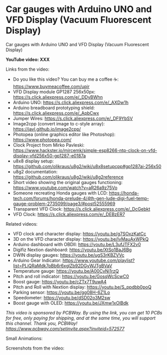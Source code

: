 # Car gauges with Arduino UNO and VFD Display (Vacuum Fluorescent Display)
Car gauges with Arduino UNO and VFD Display (Vacuum Fluorescent Display)

**YouTube video: XXX**

Links from the video:
- Do you like this video? You can buy me a coffee ☕: https://www.buymeacoffee.com/upir
- VFD Display module GP1287 256x50px: https://s.click.aliexpress.com/e/_DDyBWhn
- Arduino UNO: https://s.click.aliexpress.com/e/_AXDw1h
- Arduino breadboard prototyping shield: https://s.click.aliexpress.com/e/_ApbCwx
- Jumper Wires: https://s.click.aliexpress.com/e/_DF9YbSV
- Image2cpp (convert image to c-style array): https://javl.github.io/image2cpp/
- Photopea (online graphics editor like Photoshop): https://www.photopea.com/
- Clock Project from Mirko Pavleski: https://www.hackster.io/mircemk/simple-esp8266-ntp-clock-on-vfd-display-vfd256x50-gp1287-e0187a
- u8x8 display setup: https://github.com/olikraus/u8g2/wiki/u8x8setupcpp#gp1287ai-256x50
- u8g2 documentation: https://github.com/olikraus/u8g2/wiki/u8g2reference
- Short video showing the original gauges functioning: https://www.youtube.com/watch?v=aR26a9z75Vo
- Someone recreating Honda gauges with LCD: https://honda-tech.com/forums/honda-prelude-4/4th-gen-lude-digi-fuel-temp-gauge-problem-2735099/page3/#post52555969
- Transparent VFD Clock: https://s.click.aliexpress.com/e/_DcGebkt
- VFD Clock: https://s.click.aliexpress.com/e/_DEBzER7

Related videos:
- VFD clock and character display: https://youtu.be/g7SOxzKatCc
- 3D on the VFD character display: https://youtu.be/IvMauAxWPkQ
- Arduino dashboard with OBDII: https://youtu.be/L3ufJTFX2v0
- Digifiz Nextion dashboard: https://youtu.be/XtSo1BaJ6Bg
- DWIN display gauges: https://youtu.be/ugS3rKBZVVc
- Arduino Gear Indicator: https://www.youtube.com/playlist?list=PLjQRaMdk7pBb6r6xglZb92DGyWJTgBVaV
- Temperature gauge: https://youtu.be/A00CvNi1rzQ
- Pitch and roll indicator: https://youtu.be/GosqWcScwC0
- Boost gauge: https://youtu.be/cZTx7T9uwA4
- Pitch and Roll with Nextion display: https://youtu.be/S_ppdbb0poQ
- Parking sensor: https://youtu.be/gg08H-6Z1Lo
- Speedometer: https://youtu.be/dSD02o3M2sw
- Boost gauge with OLED: https://youtu.be/JXmw1xOlBdk


_This video is sponsored by PCBWay. By using the link, you can get 10 PCBs for free, only paying for shipping, and at the same time, you will support this channel. Thank you, PCBWay! https://www.pcbway.com/setinvite.aspx?inviteid=572577_


Small Animations:


Screenshots from the video:


